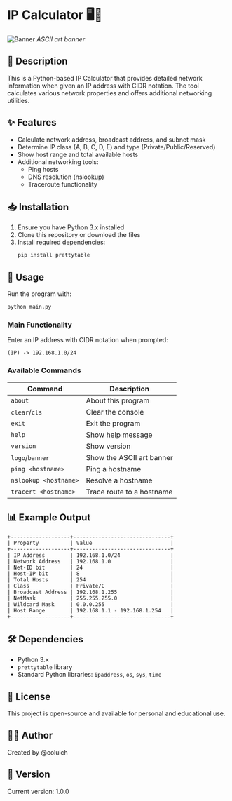 # IP Calculator 🖥️🔢

![Banner](https://i.imgur.com/CibOkwA.png) *ASCII art banner*

## 📝 Description
This is a Python-based IP Calculator that provides detailed network information when given an IP address with CIDR notation. The tool calculates various network properties and offers additional networking utilities.

## ✨ Features
- Calculate network address, broadcast address, and subnet mask
- Determine IP class (A, B, C, D, E) and type (Private/Public/Reserved)
- Show host range and total available hosts
- Additional networking tools:
  - Ping hosts
  - DNS resolution (nslookup)
  - Traceroute functionality

## 📥 Installation
1. Ensure you have Python 3.x installed
2. Clone this repository or download the files
3. Install required dependencies:
   ```bash
   pip install prettytable
   ```

## 🚀 Usage
Run the program with:
```bash
python main.py
```

### Main Functionality
Enter an IP address with CIDR notation when prompted:
```
(IP) -> 192.168.1.0/24
```

### Available Commands
| Command | Description |
|---------|-------------|
| `about` | About this program |
| `clear`/`cls` | Clear the console |
| `exit` | Exit the program |
| `help` | Show help message |
| `version` | Show version |
| `logo`/`banner` | Show the ASCII art banner |
| `ping <hostname>` | Ping a hostname |
| `nslookup <hostname>` | Resolve a hostname |
| `tracert <hostname>` | Trace route to a hostname |

## 📊 Example Output
```
+-------------------+-------------------------------+
| Property          | Value                         |
+-------------------+-------------------------------+
| IP Address        | 192.168.1.0/24                |
| Network Address   | 192.168.1.0                   |
| Net-ID bit        | 24                            |
| Host-IP bit       | 8                             |
| Total Hosts       | 254                           |
| Class             | Private/C                     |
| Broadcast Address | 192.168.1.255                 |
| NetMask           | 255.255.255.0                 |
| Wildcard Mask     | 0.0.0.255                     |
| Host Range        | 192.168.1.1 - 192.168.1.254   |
+-------------------+-------------------------------+
```

## 🛠️ Dependencies
- Python 3.x
- `prettytable` library
- Standard Python libraries: `ipaddress`, `os`, `sys`, `time`

## 📜 License
This project is open-source and available for personal and educational use.

## 🙋‍♂️ Author
Created by @coluich

## 🔄 Version
Current version: 1.0.0